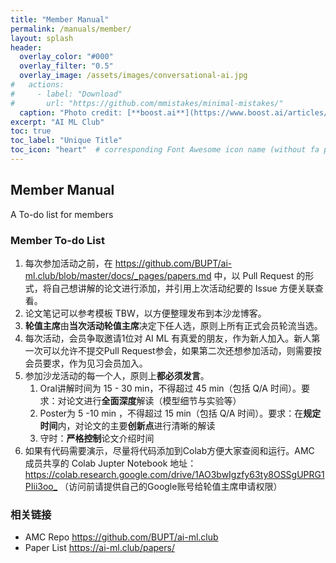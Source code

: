 ```yaml
---
title: "Member Manual"
permalink: /manuals/member/
layout: splash
header:
  overlay_color: "#000"
  overlay_filter: "0.5"
  overlay_image: /assets/images/conversational-ai.jpg
#   actions:
#     - label: "Download"
#       url: "https://github.com/mmistakes/minimal-mistakes/"
  caption: "Photo credit: [**boost.ai**](https://www.boost.ai/articles/2018/10/17/six-ways-conversational-ai-will-enhance-your-company)"
excerpt: "AI ML Club"
toc: true
toc_label: "Unique Title"
toc_icon: "heart"  # corresponding Font Awesome icon name (without fa prefix)
---
```


## Member Manual

A To-do list for members

### Member To-do List

1. 每次参加活动之前，在 <https://github.com/BUPT/ai-ml.club/blob/master/docs/_pages/papers.md> 中，以 Pull Request 的形式，将自己想讲解的论文进行添加，并引用上次活动纪要的 Issue 方便关联查看。
1. 论文笔记可以参考模板 TBW，以方便整理发布到本沙龙博客。
1. **轮值主席**由**当次活动轮值主席**决定下任人选，原则上所有正式会员轮流当选。
1. 每次活动，会员争取邀请1位对 AI ML 有真爱的朋友，作为新人加入。新人第一次可以允许不提交Pull Request参会，如果第二次还想参加活动，则需要按会员要求，作为见习会员加入。
1. 参加沙龙活动的每一个人，原则上**都必须发言**。
    1. Oral讲解时间为 15 - 30 min，不得超过 45 min（包括 Q/A 时间）。要求：对论文进行**全面深度**解读（模型细节与实验等）
    1. Poster为 5 -10 min ，不得超过 15 min（包括 Q/A 时间）。要求：在**规定时间**内，对论文的主要**创新点**进行清晰的解读
    1. 守时：**严格控制**论文介绍时间
1. 如果有代码需要演示，尽量将代码添加到Colab方便大家查阅和运行。AMC 成员共享的 Colab Jupter Notebook 地址： <https://colab.research.google.com/drive/1AO3bwIgzfy63ty8OSSgUPRG1PIii3oo_> （访问前请提供自己的Google账号给轮值主席申请权限）

### 相关链接

- AMC Repo <https://github.com/BUPT/ai-ml.club>
- Paper List <https://ai-ml.club/papers/>
